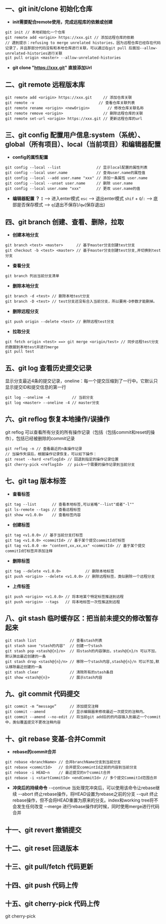 ## 一、git init/clone <Url> 初始化仓库
* **init需要配合remote使用，完成远程库的依赖或创建**
```
git init // 本地初始化一个仓库
git remote add <origin> https://xxx.git // 添加远程仓库的依赖
// 遇到提示：refusing to merge unrelated histories，因为远程仓库已经存在代码记录了，并且那部分代码没有和本地仓库进行关联，可以通过在git pull 后面加--allow-unrelated-histories进行关联
git pull origin <master> --allow-unrelated-histories
```
* **git clone "https://xxx.git" 直接添加Url**

## 二、git remote 远程版本库
```
git remote add <origin> https://xxx.git     // 添加仓库关联
git remote -v                             // 查看仓库关联列表
git remote rename <origin> <newOrigin>        // 修改仓库关联名称
git remote remove <origin>                  // 删除远程仓库的关联
git remote set-url <origin> https://xxx.git // 更新远程仓库的url
```

## 三、git config  配置用户信息:system（系统）、global（所有项目）、local（当前项目）和编辑器配置
* **config的属性配置**
```
git config --local --list                // 显示local配置的属性列表
git config --local user.name             // 查询user.name的属性值
git config --local --add user.name "xxx" // 添加一条属性 user.name
git config --local --unset user.name     // 删除 user.name
git config --local user.name "xxx"       // 更改 user.name的值
```

* **编辑器配置 ？**
``I`` --> 进入enter模式
``esc`` --> 退出enter模式
``shif`` + ``Q``/``:`` --> 底部是否保存模式 --> ``q``(退出不保存)/``qw``(保存退出)

## 四、git branch 创建、查看、删除，拉取
* **创建本地分支**
```
git branch <test> <master>      // 基于master分支创建test分支
git checkout -b <test> <master> // 基于master分支创建test分支,并切换到test分支
```

* **查看分支**
```
git branch 列出当前分支清单
```

* **删除本地分支**
```
git branch -d <test> // 删除本地test分支
git branch -D <test> // test分支还没有合入当前分支，所以要用-D参数才能删掉。
```

* **删除远程分支**
```
git push origin --delete <test> // 删除远程test分支
```

* **拉取分支**
```
git fetch origin <test> ==> git merge <origin/test> // 同步远程test分支的数据到本地test并进行merge
git pull test
```

## 五、git log 查看历史提交记录
显示分支最近4条的提交记录，oneline：每一个提交压缩到了一行中。它默认只显示提交ID和提交信息的第一行
```
git log --oneline -4          // 当前分支
git log <master> --oneline -4 // master分支
```

## 六、git reflog 恢复本地操作/误操作
git reflog 可以查看所有分支的所有操作记录（包括（包括commit和reset的操作），包括已经被删除的commit记录
```
git reflog -n // 查看最近的n条操作记录
// 当操作失误后，根据操作记录恢复，可以如下操作：
git reset --hard <reflogId> // 回退到指定的操作记录位置
git cherry-pick <reflogId>  // pick一个需要的操作记录到当前分支
```

## 七、git tag 版本标签
* **查看标签**
```
git tag --list       // 查看本地标签,可以省略"--list"或者"-l""
git ls-remote --tags // 查看远程标签
git show <v1.0.0>    // 查看标签内容
```

* **创建标签**
```
git tag <v1.0.0> // 基于当前分支打标签
git tag <v1.0.0> <commitId> // 基于某个提交commitId打标签
git tag <v1.0.0 -m> "content,xx,xx,xx" <commitId> // 基于某个提交commitId打标签并添加注释
```

* **删除标签**
```
git tag --delete <v1.0.0>           // 删除本地标签
git push <origin> --delete <v1.0.0> // 删除远程标签，类似删除一个远程分支
```

* **上传标签** 
```
git push <origin> <v1.0.0> // 将本地某个特定标签推送到远程
git push <origin> --tags   // 将本地标签一次性推送到远程
```

## 八、git stash 临时缓存区：把当前未提交的修改暂存起来
```
git stash list               // 查看stash列表
git stash save "stash的内容"  // 创建一个stash
git stash pop <stash@{n}/n>  // 将stash的内容弹出，stash@{n}/n 可以不加，默认弹出最近创建的一条
git stash drop <stash@{n}/n> // 移除一个stash内容,stash@{n}/n 可以不加,默认移除最近创建的一条
git stash clear              // 清除所有的stash条目
git show <stash@{n}>         // 展示stash内容
```

## 九、git commit 代码提交
```
git commit -m “message”      // 添加提交注释
git commit --amend           // 显示编辑器来修改最近一次提交的注释内，
git commit --amend --no-edit // 将当前git add后的的内容插入到最近一个commit中，类似覆盖提交不更改注释内容
```

## 十、git rebase 变基-合并Commit
* **rebase的commit合并**
```
git rebase <branchName> // 合并branchName分支到当前分支
git rebase <commitId>   // 合并提交commintId之前的内容到当前分支
git rebase -i HEAD~n    // 最近提交的n个commit合并
git rebase -i <startCommitId> <endCommitId> // 多个提交CommitId范围合并
```

* **冲突后的持续命令**
--continue 当处理完冲突后，可以使用该命令让rebase继续
--abort 终止rebase操作，将HEAD设置为rebase之前的分支
--quit 终止rebase操作，但不会将HEAD重置为原来的分支。index和working tree将不会发生任何改变
--merge 进行rebase操作的时候，同时使用merge进行代码合并

## 十一、git revert 撤销提交
## 十二、git reset 回退版本
## 十三、git pull/fetch 代码更新
## 十四、git push 代码上传
## 十五、git cherry-pick 代码上传
git cherry-pick <commitId>
